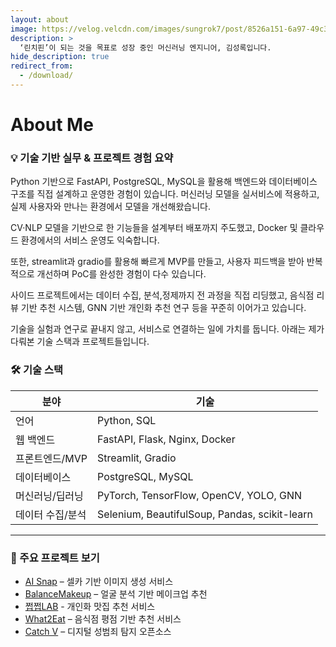 ```yaml
---
layout: about
image: https://velog.velcdn.com/images/sungrok7/post/8526a151-6a97-49c3-84c3-9d889f53d453/image.png
description: >
  ‘린치핀’이 되는 것을 목표로 성장 중인 머신러닝 엔지니어, 김성록입니다.
hide_description: true
redirect_from:
  - /download/
---
```


# About Me

<!--author-->



### 💡 기술 기반 실무 & 프로젝트 경험 요약

Python 기반으로 FastAPI, PostgreSQL, MySQL을 활용해
백엔드와 데이터베이스 구조를 직접 설계하고 운영한 경험이 있습니다.
머신러닝 모델을 실서비스에 적용하고, 실제 사용자와 만나는 환경에서 모델을 개선해왔습니다.

CV·NLP 모델을 기반으로 한 기능들을 설계부터 배포까지 주도했고,
Docker 및 클라우드 환경에서의 서비스 운영도 익숙합니다.

또한, streamlit과 gradio를 활용해 빠르게 MVP를 만들고,
사용자 피드백을 받아 반복적으로 개선하며 PoC를 완성한 경험이 다수 있습니다.

사이드 프로젝트에서는 데이터 수집, 분석,정제까지 전 과정을 직접 리딩했고,
음식점 리뷰 기반 추천 시스템, GNN 기반 개인화 추천 연구 등을 꾸준히 이어가고 있습니다.

기술을 실험과 연구로 끝내지 않고, 서비스로 연결하는 일에 가치를 둡니다.
아래는 제가 다뤄본 기술 스택과 프로젝트들입니다.

### 🛠 기술 스택

| 분야 | 기술 |
|------|------|
| 언어 | Python, SQL |
| 웹 백엔드 | FastAPI, Flask, Nginx, Docker |
| 프론트엔드/MVP | Streamlit, Gradio |
| 데이터베이스 | PostgreSQL, MySQL |
| 머신러닝/딥러닝 | PyTorch, TensorFlow, OpenCV, YOLO, GNN |
| 데이터 수집/분석 | Selenium, BeautifulSoup, Pandas, scikit-learn |

---

### 🔗 주요 프로젝트 보기

- [AI Snap](https://learningnrunning.github.io/example/#1-ai-snap) – 셀카 기반 이미지 생성 서비스  
- [BalanceMakeup](https://learningnrunning.github.io/example/#2-balancemakeup) – 얼굴 분석 기반 메이크업 추천  
- [쩝쩝LAB](https://github.com/lunch-corp/yamyam-lab) - 개인화 맛집 추천 서비스
- [What2Eat](https://github.com/LearningnRunning/What2Eat) – 음식점 평점 기반 추천 서비스  
- [Catch V](https://github.com/Catch-V/DL) – 디지털 성범죄 탐지 오픈소스 





<!-- ### 
<div class="gumroad-product-embed" data-gumroad-product-id="nuOluY"><a href="https://gumroad.com/l/nuOluY">Loading…</a></div> -->


[blog]: /
[portfolio]: https://hydejack.com/examples/
[resume]: https://hydejack.com/resume/
[download]: https://hydejack.com/download/
[welcome]: https://hydejack.com/
[forms]: https://hydejack.com/forms-by-example/

[features]: #features
[news]: #build-an-audience
[syntax]: syntax-highlighting
[latex]: #beautiful-math
[dark]: https://hydejack.com/blog/hydejack/2018-09-01-introducing-dark-mode/
[search]: https://hydejack.com/#_search-input
[grid]: https://hydejack.com/blog/hydejack/

[lic]: LICENSE.md
[pro]: licenses/PRO.md
[docs]: docs/README.md
[ofln]: docs/advanced.md#enabling-offline-support
[math]: docs/writing.md#adding-math

[kit]: https://github.com/hydecorp/hydejack-starter-kit/releases
[src]: https://github.com/hydecorp/hydejack
[gem]: https://rubygems.org/gems/jekyll-theme-hydejack
[buy]: https://gum.co/nuOluY

[gpss]: https://developers.google.com/speed/pagespeed/insights/?url=https%3A%2F%2Fhydejack.com%2Fdocs%2F
[rouge]: http://rouge.jneen.net
[katex]: https://khan.github.io/KaTeX/
[mathjax]: https://www.mathjax.org/
[tinyletter]: https://tinyletter.com/
